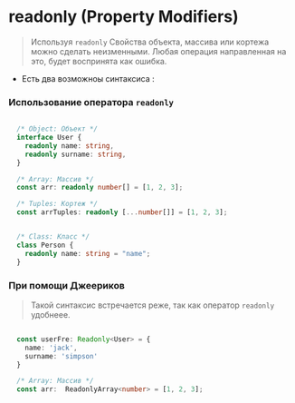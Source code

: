 #  readonly (Property Modifiers)

> Используя `readonly` Свойства объекта, массива или кортежа можно сделать неизменными. Любая операция направленная на это, будет воспринята как ошибка. 

- Есть два возможноы синтаксиса :

### Использование оператора `readonly`

```typescript

  /* Object: Объект */
  interface User {
    readonly name: string,
    readonly surname: string,
  }

  /* Array: Массив */
  const arr: readonly number[] = [1, 2, 3];

  /* Tuples: Кортеж */
  const arrTuples: readonly [...number[]] = [1, 2, 3];


  /* Class: Класс */
  class Person {
    readonly name: string = "name";
  }

```

### При помощи Джеериков

> Такой синтаксис встречается реже, так как оператор `readonly` удобнеее.

```typescript 

  const userFre: Readonly<User> = {
    name: 'jack',
    surname: 'simpson'
  }

  /* Array: Массив */
  const arr:  ReadonlyArray<number> = [1, 2, 3];

```